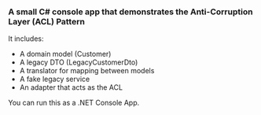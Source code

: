 ### A small C# console app that demonstrates the Anti-Corruption Layer (ACL) Pattern 

It includes:

- A domain model (Customer)
- A legacy DTO (LegacyCustomerDto)
- A translator for mapping between models
- A fake legacy service
- An adapter that acts as the ACL

You can run this as a .NET Console App.